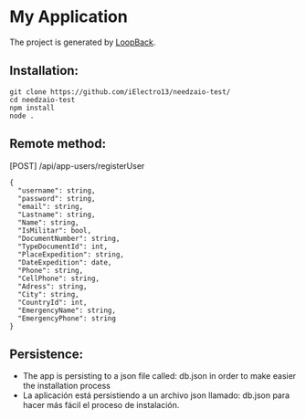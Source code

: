 # My Application

The project is generated by [LoopBack](http://loopback.io).

## Installation:

    git clone https://github.com/iElectro13/needzaio-test/
    cd needzaio-test
    npm install
    node .

## Remote method:

[POST] /api/app-users/registerUser

    {
      "username": string,
      "password": string,
      "email": string,
      "Lastname": string,
      "Name": string,
      "IsMilitar": bool,
      "DocumentNumber": string,
      "TypeDocumentId": int,
      "PlaceExpedition": string,
      "DateExpedition": date,
      "Phone": string,
      "CellPhone": string,
      "Adress": string,
      "City": string,
      "CountryId": int,
      "EmergencyName": string,
      "EmergencyPhone": string
    }
    
  ## Persistence:
  
  - The app is persisting to a json file called: db.json in order to make easier the installation process
  - La aplicación está persistiendo a un archivo json llamado: db.json para hacer más fácil el proceso de instalación.
